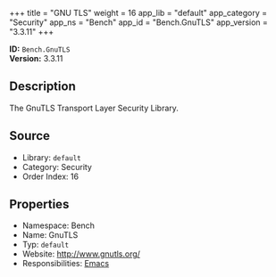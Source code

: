 ﻿+++
title = "GNU TLS"
weight = 16
app_lib = "default"
app_category = "Security"
app_ns = "Bench"
app_id = "Bench.GnuTLS"
app_version = "3.3.11"
+++

**ID:** `Bench.GnuTLS`  
**Version:** 3.3.11  
<!--more-->

## Description
The GnuTLS Transport Layer Security Library.

## Source

* Library: `default`
* Category: Security
* Order Index: 16

## Properties

* Namespace: Bench
* Name: GnuTLS
* Typ: `default`
* Website: <http://www.gnutls.org/>
* Responsibilities: [Emacs](/app/Bench.Emacs)

